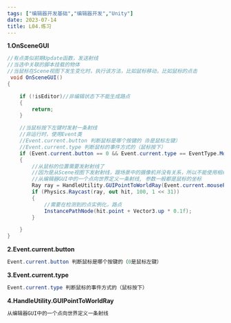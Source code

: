 ```yaml
---
tags: ["编辑器开发基础","编辑器开发","Unity"]
date: 2023-07-14
title: L04.练习 
---
```


**1.OnSceneGUI**

```cs
//有点类似前期Update函数，发送射线
//当选中关联的脚本挂载的物体
//当鼠标在Scene视图下发生变化时，执行该方法，比如鼠标移动，比如鼠标的点击
 void OnSceneGUI()
{

    if (!isEditor)//非编辑状态下不能生成路点
    {
        return;
    }

    //当鼠标按下左键时发射一条射线 
    //非运行时，使用Event类
    //Event.current.button 判断鼠标是哪个按键的（0是鼠标左键）
    //Event.current.type 判断鼠标的事件方式的（鼠标按下）
    if (Event.current.button == 0 && Event.current.type == EventType.MouseDown)
    {
        //从鼠标的位置需要发射射线了
        //因为是从Scene视图下发射射线，跟场景中的摄像机并没有关系，所以不能使用相机发射射线的方法
        //从编辑器GUI中的一个点向世界定义一条射线, 参数一般都是鼠标的坐标
        Ray ray = HandleUtility.GUIPointToWorldRay(Event.current.mousePosition);
        if (Physics.Raycast(ray, out hit, 100, 1 << 31))
        {
            //需要在检测到的点实例化，路点
            InstancePathNode(hit.point + Vector3.up * 0.1f);
        }

    }
}
```

**2.Event.current.button**

```cs
Event.current.button 判断鼠标是哪个按键的（0是鼠标左键）
```

**3.Event.current.type**

```cs
Event.current.type 判断鼠标的事件方式的（鼠标按下）
```

**4.HandleUtility.GUIPointToWorldRay**

```cs
从编辑器GUI中的一个点向世界定义一条射线
```


